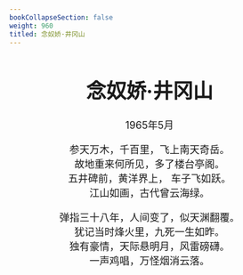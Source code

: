 ```yaml
---
bookCollapseSection: false
weight: 960
titled: 念奴娇·井冈山
---
```


<div align="center">

<font size="4">

# 念奴娇·井冈山
1965年5月

参天万木，千百里，飞上南天奇岳。  
故地重来何所见，多了楼台亭阁。  
五井碑前，黄洋界上， 车子飞如跃。  
江山如画，古代曾云海绿。

弹指三十八年，人间变了，似天渊翻覆。  
犹记当时烽火里，九死一生如昨。  
独有豪情，天际悬明月，风雷磅礴。  
一声鸡唱，万怪烟消云落。

</font>

</div>
